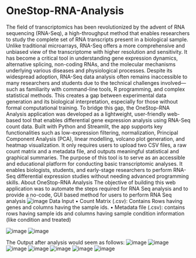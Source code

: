 # OneStop-RNA-Analysis
The field of transcriptomics has been revolutionized by the advent of RNA sequencing (RNA-Seq), a high-throughput method that enables researchers to study the complete set of RNA transcripts present in a biological sample. Unlike traditional microarrays, RNA-Seq offers a more comprehensive and unbiased view of the transcriptome with higher resolution and sensitivity. It has become a critical tool in understanding gene expression dynamics, alternative splicing, non-coding RNAs, and the molecular mechanisms underlying various diseases and physiological processes.
Despite its widespread adoption, RNA-Seq data analysis often remains inaccessible to many researchers and students due to the technical challenges involved—such as familiarity with command-line tools, R programming, and complex statistical methods. This creates a gap between experimental data generation and its biological interpretation, especially for those without formal computational training.
To bridge this gap, the OneStop-RNA Analysis application was developed as a lightweight, user-friendly web-based tool that enables differential gene expression analysis using RNA-Seq count data. Built with Python and Streamlit, the app supports key functionalities such as low-expression filtering, normalization, Principal Component Analysis (PCA), linear modelling, volcano plot generation, and heatmap visualization. It only requires users to upload two CSV files, a raw count matrix and a metadata file, and outputs meaningful statistical and graphical summaries.
The purpose of this tool is to serve as an accessible and educational platform for conducting basic transcriptomic analyses. It enables biologists, students, and early-stage researchers to perform RNA-Seq differential expression studies without needing advanced programming skills.
About OneStop-RNA Analysis
The objective of building this web application was to automate the steps required for RNA Seq analysis and to provide a no-code, GUI based method for users to perform RNA Seq analysis
![image](https://github.com/user-attachments/assets/5dd6baab-885a-42c6-a311-d9d725d602dd)
Data Input
•	Count Matrix (.csv): Contains Rows having genes and columns having the sample ids.
•	Metadata file (.csv): contains rows having sample ids and columns having sample condition information (like condition and treated)


![image](https://github.com/user-attachments/assets/d55adcaa-81d8-4d59-9ccf-3b134516850a)
![image](https://github.com/user-attachments/assets/f55908f0-b653-4ff4-abb5-f1ee806d3983)

The Output after analysis would seem as follows:
![image](https://github.com/user-attachments/assets/08fbf6e1-78f7-49ad-914a-aa8ae02f2cba)
![image](https://github.com/user-attachments/assets/2f50d0f6-f5cf-4fc7-a1f5-f0819fee92f0)
![image](https://github.com/user-attachments/assets/7b650e28-b9af-4b9c-9705-80365c30178d)
![image](https://github.com/user-attachments/assets/2560e85b-116b-4d6b-8c17-95b3b2290039)
![image](https://github.com/user-attachments/assets/38df2196-992d-4cd7-8ed4-54b41c3891b8)
![image](https://github.com/user-attachments/assets/ce3a3139-9f69-4caa-a80a-9eb152c8aea3)
![image](https://github.com/user-attachments/assets/42ef27e4-c769-481c-8e6b-e898702ac6a1)









